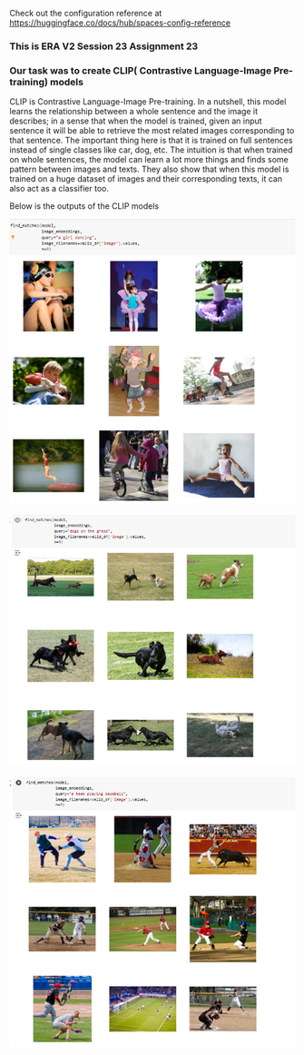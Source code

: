 Check out the configuration reference at https://huggingface.co/docs/hub/spaces-config-reference

### This is ERA V2 Session 23 Assignment 23

### Our task was to create CLIP( Contrastive Language-Image Pre-training) models
CLIP is Contrastive Language-Image Pre-training. 
In a nutshell, this model learns the relationship between a whole sentence and the image it describes; in a sense that when the model is trained, given an input sentence it will be able to retrieve the most related images corresponding to that sentence. The important thing here is that it is trained on full sentences instead of single classes like car, dog, etc. The intuition is that when trained on whole sentences, the model can learn a lot more things and finds some pattern between images and texts. They also show that when this model is trained on a huge dataset of images and their corresponding texts, it can also act as a classifier too.


Below is the outputs of the CLIP models

![Output 1](outputs/output_1.png)

![Output 2](outputs/output_2.png)

![Output 3](outputs/output_3.png)
